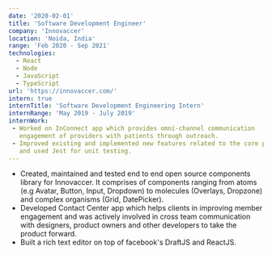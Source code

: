 ```yaml
---
date: '2020-02-01'
title: 'Software Development Engineer'
company: 'Innovaccer'
location: 'Noida, India'
range: 'Feb 2020 - Sep 2021'
technologies:
  - React
  - Node
  - JavaScript
  - TypeScript
url: 'https://innovaccer.com/'
intern: true
internTitle: 'Software Development Engineering Intern'
internRange: 'May 2019 - July 2019'
internWork: 
 - Worked on InConnect app which provides omni-channel communication
   engagement of providers with patients through outreach.
 - Improved existing and implemented new features related to the core products of the firm. Worked primarily on ReactJS
   and used Jest for unit testing.
---
```


- Created, maintained and tested end to end open source components library for Innovaccer. It comprises
  of components ranging from atoms (e.g Avatar, Button, Input, Dropdown) to molecules (Overlays, Dropzone) and complex organisms (Grid, DatePicker).
- Developed Contact Center app which helps clients in improving member engagement and was actively involved in cross team
  communication with designers, product owners and other developers to take the product forward.
- Built a rich text editor on top of facebook's DraftJS and ReactJS.
